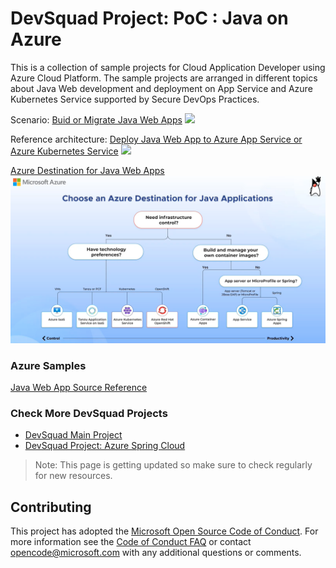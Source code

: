 # DevSquad Project: PoC : Java on Azure

This is a collection of sample projects for Cloud Application Developer using Azure Cloud Platform. The sample projects are arranged in different topics about Java Web development and deployment on App Service and Azure Kubernetes Service supported by Secure DevOps Practices.

Scenario: [Buid or Migrate Java Web Apps](https://docs.microsoft.com/en-us/learn/modules/intro-to-java-azure/5-deployment-opportunities)
![](https://docs.microsoft.com/en-us/learn/modules/intro-to-java-azure/media/5-java-on-azure-info-graphic.jpg)

Reference architecture: [Deploy Java Web App to Azure App Service or Azure Kubernetes Service](https://docs.microsoft.com/en-us/learn/modules/migrate-java-app-azure-app-service/2-migrate-app-containerization-overview)
![](https://docs.microsoft.com/en-us/learn/modules/migrate-java-app-azure-app-service/media/process-overview.png)

[Azure Destination for Java Web Apps](https://docs.microsoft.com/en-us/learn/modules/java-target-destinations/)
![](./images/Destinations_x_JavaWebApps.png)

### Azure Samples
[Java Web App Source Reference](https://github.com/Azure-Samples/containerize-and-deploy-Java-app-to-Azure)

### Check More DevSquad Projects
* [DevSquad Main Project](https://github.com/microsoft/fast-prototyping)
* [DevSquad Project: Azure Spring Cloud](https://github.com/oaviles/hello_springcloud)

> Note: This page is getting updated so make sure to check regularly for new resources.

## Contributing

This project has adopted the [Microsoft Open Source Code of Conduct](https://opensource.microsoft.com/codeofconduct/). For more information see the [Code of Conduct FAQ](https://opensource.microsoft.com/codeofconduct/faq/) or contact [opencode@microsoft.com](mailto:opencode@microsoft.com) with any additional questions or comments.
